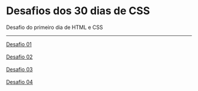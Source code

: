 # Desafios dos 30 dias de CSS
Desafio do primeiro dia de HTML e CSS
<hr></hr>
<a href="https://codepen.io/Maria-Hyung/pen/MWRRxYg">Desafio 01</a>
<br><br>
<a href="https://codepen.io/Maria-Hyung/pen/dyLLrOV">Desafio 02</a>
<br><br>
<a href="https://codepen.io/Anthonia-Santos/pen/mdgZzKP">Desafio 03</a>
<br><br>
<a href="https://codepen.io/Anthonia-Santos/pen/dyLBQQz">Desafio 04</a>
